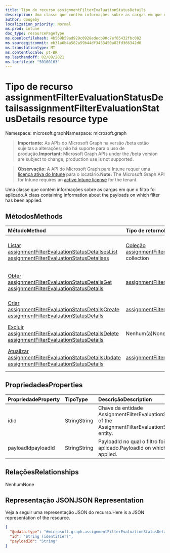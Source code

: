 ```yaml
---
title: Tipo de recurso assignmentFilterEvaluationStatusDetails
description: Uma classe que contém informações sobre as cargas em que o filtro foi aplicado.
author: dougeby
localization_priority: Normal
ms.prod: intune
doc_type: resourcePageType
ms.openlocfilehash: 4b569b59ad929c0928edecb90c7ef05432fbc082
ms.sourcegitcommit: eb31a6b4a582a59b44df3453450a82fd366342d0
ms.translationtype: MT
ms.contentlocale: pt-BR
ms.lasthandoff: 02/09/2021
ms.locfileid: "50160163"
---
```

# <a name="assignmentfilterevaluationstatusdetails-resource-type"></a><span data-ttu-id="be404-103">Tipo de recurso assignmentFilterEvaluationStatusDetails</span><span class="sxs-lookup"><span data-stu-id="be404-103">assignmentFilterEvaluationStatusDetails resource type</span></span>

<span data-ttu-id="be404-104">Namespace: microsoft.graph</span><span class="sxs-lookup"><span data-stu-id="be404-104">Namespace: microsoft.graph</span></span>

> <span data-ttu-id="be404-105">**Importante:** As APIs do Microsoft Graph na versão /beta estão sujeitas a alterações; não há suporte para o uso de produção.</span><span class="sxs-lookup"><span data-stu-id="be404-105">**Important:** Microsoft Graph APIs under the /beta version are subject to change; production use is not supported.</span></span>

> <span data-ttu-id="be404-106">**Observação:** A API do Microsoft Graph para Intune requer uma [licença ativa do Intune](https://go.microsoft.com/fwlink/?linkid=839381) para o locatário.</span><span class="sxs-lookup"><span data-stu-id="be404-106">**Note:** The Microsoft Graph API for Intune requires an [active Intune license](https://go.microsoft.com/fwlink/?linkid=839381) for the tenant.</span></span>

<span data-ttu-id="be404-107">Uma classe que contém informações sobre as cargas em que o filtro foi aplicado.</span><span class="sxs-lookup"><span data-stu-id="be404-107">A class containing information about the payloads on which filter has been applied.</span></span>

## <a name="methods"></a><span data-ttu-id="be404-108">Métodos</span><span class="sxs-lookup"><span data-stu-id="be404-108">Methods</span></span>
|<span data-ttu-id="be404-109">Método</span><span class="sxs-lookup"><span data-stu-id="be404-109">Method</span></span>|<span data-ttu-id="be404-110">Tipo de retorno</span><span class="sxs-lookup"><span data-stu-id="be404-110">Return Type</span></span>|<span data-ttu-id="be404-111">Descrição</span><span class="sxs-lookup"><span data-stu-id="be404-111">Description</span></span>|
|:---|:---|:---|
|[<span data-ttu-id="be404-112">Listar assignmentFilterEvaluationStatusDetailses</span><span class="sxs-lookup"><span data-stu-id="be404-112">List assignmentFilterEvaluationStatusDetailses</span></span>](../api/intune-policyset-assignmentfilterevaluationstatusdetails-list.md)|<span data-ttu-id="be404-113">[Coleção assignmentFilterEvaluationStatusDetails](../resources/intune-policyset-assignmentfilterevaluationstatusdetails.md)</span><span class="sxs-lookup"><span data-stu-id="be404-113">[assignmentFilterEvaluationStatusDetails](../resources/intune-policyset-assignmentfilterevaluationstatusdetails.md) collection</span></span>|<span data-ttu-id="be404-114">Listar propriedades e relações dos objetos [assignmentFilterEvaluationStatusDetails.](../resources/intune-policyset-assignmentfilterevaluationstatusdetails.md)</span><span class="sxs-lookup"><span data-stu-id="be404-114">List properties and relationships of the [assignmentFilterEvaluationStatusDetails](../resources/intune-policyset-assignmentfilterevaluationstatusdetails.md) objects.</span></span>|
|[<span data-ttu-id="be404-115">Obter assignmentFilterEvaluationStatusDetails</span><span class="sxs-lookup"><span data-stu-id="be404-115">Get assignmentFilterEvaluationStatusDetails</span></span>](../api/intune-policyset-assignmentfilterevaluationstatusdetails-get.md)|[<span data-ttu-id="be404-116">assignmentFilterEvaluationStatusDetails</span><span class="sxs-lookup"><span data-stu-id="be404-116">assignmentFilterEvaluationStatusDetails</span></span>](../resources/intune-policyset-assignmentfilterevaluationstatusdetails.md)|<span data-ttu-id="be404-117">Ler propriedades e relações do objeto [assignmentFilterEvaluationStatusDetails.](../resources/intune-policyset-assignmentfilterevaluationstatusdetails.md)</span><span class="sxs-lookup"><span data-stu-id="be404-117">Read properties and relationships of the [assignmentFilterEvaluationStatusDetails](../resources/intune-policyset-assignmentfilterevaluationstatusdetails.md) object.</span></span>|
|[<span data-ttu-id="be404-118">Criar assignmentFilterEvaluationStatusDetails</span><span class="sxs-lookup"><span data-stu-id="be404-118">Create assignmentFilterEvaluationStatusDetails</span></span>](../api/intune-policyset-assignmentfilterevaluationstatusdetails-create.md)|[<span data-ttu-id="be404-119">assignmentFilterEvaluationStatusDetails</span><span class="sxs-lookup"><span data-stu-id="be404-119">assignmentFilterEvaluationStatusDetails</span></span>](../resources/intune-policyset-assignmentfilterevaluationstatusdetails.md)|<span data-ttu-id="be404-120">Criar um novo [objeto assignmentFilterEvaluationStatusDetails.](../resources/intune-policyset-assignmentfilterevaluationstatusdetails.md)</span><span class="sxs-lookup"><span data-stu-id="be404-120">Create a new [assignmentFilterEvaluationStatusDetails](../resources/intune-policyset-assignmentfilterevaluationstatusdetails.md) object.</span></span>|
|[<span data-ttu-id="be404-121">Excluir assignmentFilterEvaluationStatusDetails</span><span class="sxs-lookup"><span data-stu-id="be404-121">Delete assignmentFilterEvaluationStatusDetails</span></span>](../api/intune-policyset-assignmentfilterevaluationstatusdetails-delete.md)|<span data-ttu-id="be404-122">Nenhum(a)</span><span class="sxs-lookup"><span data-stu-id="be404-122">None</span></span>|<span data-ttu-id="be404-123">Exclui [assignmentFilterEvaluationStatusDetails](../resources/intune-policyset-assignmentfilterevaluationstatusdetails.md).</span><span class="sxs-lookup"><span data-stu-id="be404-123">Deletes a [assignmentFilterEvaluationStatusDetails](../resources/intune-policyset-assignmentfilterevaluationstatusdetails.md).</span></span>|
|[<span data-ttu-id="be404-124">Atualizar assignmentFilterEvaluationStatusDetails</span><span class="sxs-lookup"><span data-stu-id="be404-124">Update assignmentFilterEvaluationStatusDetails</span></span>](../api/intune-policyset-assignmentfilterevaluationstatusdetails-update.md)|[<span data-ttu-id="be404-125">assignmentFilterEvaluationStatusDetails</span><span class="sxs-lookup"><span data-stu-id="be404-125">assignmentFilterEvaluationStatusDetails</span></span>](../resources/intune-policyset-assignmentfilterevaluationstatusdetails.md)|<span data-ttu-id="be404-126">Atualizar as propriedades de um [objeto assignmentFilterEvaluationStatusDetails.](../resources/intune-policyset-assignmentfilterevaluationstatusdetails.md)</span><span class="sxs-lookup"><span data-stu-id="be404-126">Update the properties of a [assignmentFilterEvaluationStatusDetails](../resources/intune-policyset-assignmentfilterevaluationstatusdetails.md) object.</span></span>|

## <a name="properties"></a><span data-ttu-id="be404-127">Propriedades</span><span class="sxs-lookup"><span data-stu-id="be404-127">Properties</span></span>
|<span data-ttu-id="be404-128">Propriedade</span><span class="sxs-lookup"><span data-stu-id="be404-128">Property</span></span>|<span data-ttu-id="be404-129">Tipo</span><span class="sxs-lookup"><span data-stu-id="be404-129">Type</span></span>|<span data-ttu-id="be404-130">Descrição</span><span class="sxs-lookup"><span data-stu-id="be404-130">Description</span></span>|
|:---|:---|:---|
|<span data-ttu-id="be404-131">id</span><span class="sxs-lookup"><span data-stu-id="be404-131">id</span></span>|<span data-ttu-id="be404-132">String</span><span class="sxs-lookup"><span data-stu-id="be404-132">String</span></span>|<span data-ttu-id="be404-133">Chave da entidade AssignmentFilterEvaluationStatusDetails.</span><span class="sxs-lookup"><span data-stu-id="be404-133">Key of the AssignmentFilterEvaluationStatusDetails entity.</span></span>|
|<span data-ttu-id="be404-134">payloadId</span><span class="sxs-lookup"><span data-stu-id="be404-134">payloadId</span></span>|<span data-ttu-id="be404-135">String</span><span class="sxs-lookup"><span data-stu-id="be404-135">String</span></span>|<span data-ttu-id="be404-136">PayloadId no qual o filtro foi aplicado.</span><span class="sxs-lookup"><span data-stu-id="be404-136">PayloadId on which filter has been applied.</span></span>|

## <a name="relationships"></a><span data-ttu-id="be404-137">Relações</span><span class="sxs-lookup"><span data-stu-id="be404-137">Relationships</span></span>
<span data-ttu-id="be404-138">Nenhum</span><span class="sxs-lookup"><span data-stu-id="be404-138">None</span></span>

## <a name="json-representation"></a><span data-ttu-id="be404-139">Representação JSON</span><span class="sxs-lookup"><span data-stu-id="be404-139">JSON Representation</span></span>
<span data-ttu-id="be404-140">Veja a seguir uma representação JSON do recurso.</span><span class="sxs-lookup"><span data-stu-id="be404-140">Here is a JSON representation of the resource.</span></span>
<!-- {
  "blockType": "resource",
  "keyProperty": "id",
  "@odata.type": "microsoft.graph.assignmentFilterEvaluationStatusDetails"
}
-->
``` json
{
  "@odata.type": "#microsoft.graph.assignmentFilterEvaluationStatusDetails",
  "id": "String (identifier)",
  "payloadId": "String"
}
```




